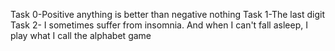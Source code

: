Task 0-Positive anything is better than negative nothing
Task 1-The last digit
Task 2- I sometimes suffer from insomnia. And when I can't fall asleep, I play what I call the alphabet game

